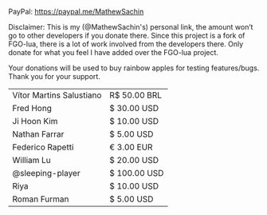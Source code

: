 PayPal: https://paypal.me/MathewSachin

Disclaimer: This is my (@MathewSachin's) personal link, the amount won’t go to other developers if you donate there. Since this project is a fork of FGO-lua, there is a lot of work involved from the developers there. Only donate for what you feel I have added over the FGO-lua project.

Your donations will be used to buy rainbow apples for testing features/bugs.  
Thank you for your support.

|                          |              |
|--------------------------|--------------|
| Vítor Martins Salustiano | R$ 50.00 BRL |
| Fred Hong	           | $ 30.00 USD  |
| Ji Hoon Kim              | $ 10.00 USD  |
| Nathan Farrar            | $ 5.00 USD   |
| Federico Rapetti         | € 3.00 EUR   |
| William Lu               | $ 20.00 USD  |
| @sleeping-player         | $ 100.00 USD |
| Riya                     | $ 10.00 USD  |
| Roman Furman             | $ 5.00 USD   |